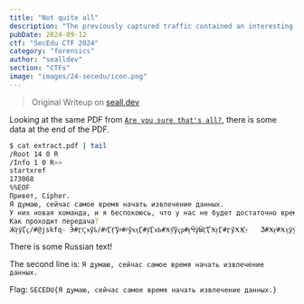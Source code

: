 ```yaml
---
title: "Not quite all"
description: "The previously captured traffic contained an interesting tidbit towards the end of the file. What was the second line sent in the secret message? The message should wrapped in `SECEDU{}`. If it's another language, do not translate it. The text is in cyrillic, so ASCII doesn't display it nicely. What encoding scheme can cyrillic utilise?"
pubDate: 2024-09-12
ctf: "SecEdu CTF 2024"
category: "forensics"
author: "sealldev"
section: "CTFs"
image: "images/24-secedu/icon.png"
---
```


> Original Writeup on [seall.dev](https://seall.dev/posts/seceduweek12024#not-quite-all)

Looking at the same PDF from [`Are you sure that's all?`](24-seceduw1-areyousurethatsall), there is some data at the end of the PDF.

```bash
$ cat extract.pdf | tail             
/Root 14 0 R
/Info 1 0 R>>
startxref
173068
%%EOF
Привет, Cipher.
Я думаю, сейчас самое время начать извлечение данных.
У них новая команда, и я беспокоюсь, что у нас не будет достаточно времени, чтобы получить то, что нам нужно.
Как проходит передача?
Ӝ҃ӻӱӶҁ/#@jskfq-	Ӭ#ӷҀӿӳҍ/#҂ӶӺ҄ӳ҂#҂ӳӿӽӶ#ӱ҃ӶӿҌ#Ӿӳ҄ӳҁҏ#ӻӴӱӸӶ҄ӶӾӻӶ#ӷӳӾӾ҈҆-	Ӡ#Ӿӻ҆#ӾӽӱӳҌ#ӹӽӿӳӾӷӳ/#ӻ#Ҍ#ӲӶ҂Ӽӽӹӽҍ҂ҏ/#҄ҁӽ#Ҁ#Ӿӳ҂#ӾӶ#ӲҀӷӶҁ#ӷӽ҂ҁӳҁӽ҄Ӿӽ#ӱ҃ӶӿӶӾӻ/#҄ҁӽӲ҈#ӼӽӸҀ҄ӻҁҏ#ҁӽ/#҄ҁӽ#Ӿӳӿ#ӾҀӵӾӽ-	әӳӹ#Ӽ҃ӽ҆ӽӷӻҁ#ӼӶ҃Ӷӷӳ҄ӳ<	
```

There is some Russian text!

The second line is: `Я думаю, сейчас самое время начать извлечение данных.`

Flag: `SECEDU{Я думаю, сейчас самое время начать извлечение данных.}`